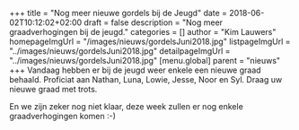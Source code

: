 +++
title = "Nog meer nieuwe gordels bij de Jeugd"
date = 2018-06-02T10:12:02+02:00
draft = false
description = "Nog meer graadverhogingen bij de jeugd."
categories = []
author = "Kim Lauwers"
homepageImgUrl = "/images/nieuws/gordelsJuni2018.jpg"
listpageImgUrl = "../images/nieuws/gordelsJuni2018.jpg"
detailpageImgUrl = "../images/nieuws/gordelsJuni2018.jpg"
[menu.global]
    parent = "nieuws"
+++
Vandaag hebben er bij de jeugd weer enkele een nieuwe graad behaald.
Proficiat aan Nathan, Luna, Lowie, Jesse, Noor en Syl.
Draag uw nieuwe graad met trots.

En we zijn zeker nog niet klaar, deze week zullen er nog enkele graadverhogingen komen :-)